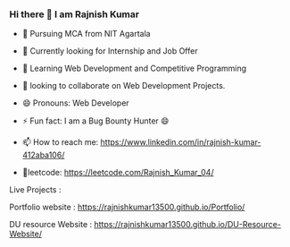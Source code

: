 ### Hi there 👋 I am Rajnish Kumar 

- :book: Pursuing MCA from NIT Agartala
- 🤔  Currently looking for Internship and Job Offer 
- 🌱  Learning Web Development and Competitive Programming
- 👯  looking to collaborate on Web Development Projects.
- 😄  Pronouns: Web Developer
- ⚡  Fun fact: I am a Bug Bounty Hunter 😄

- 📫 How to reach me: https://www.linkedin.com/in/rajnish-kumar-412aba106/
- :link:leetcode: https://leetcode.com/Rajnish_Kumar_04/


Live Projects : 

Portfolio website :  https://rajnishkumar13500.github.io/Portfolio/

DU resource Website : https://rajnishkumar13500.github.io/DU-Resource-Website/


